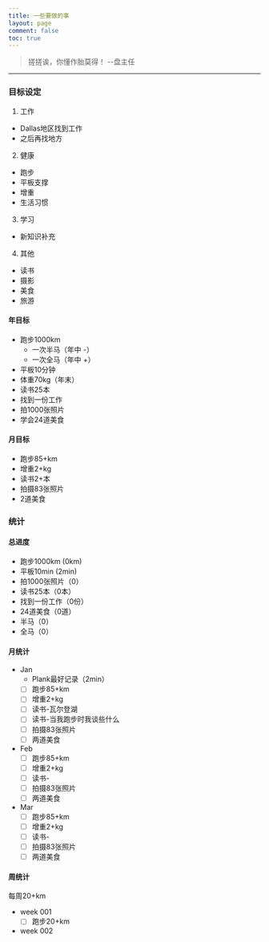 ```yaml
---
title: 一些要做的事
layout: page
comment: false
toc: true
---
```


> 搓搓诶，你懂作胎莫得！  --盘主任

---

### 目标设定
1. 工作
  * Dallas地区找到工作
  * 之后再找地方
2. 健康
  * 跑步
  * 平板支撑
  * 增重
  * 生活习惯
3. 学习
  * 新知识补充
4. 其他
  * 读书
  * 摄影
  * 美食
  * 旅游

#### 年目标
* 跑步1000km
  - 一次半马（年中 -）
  - 一次全马（年中 +）
* 平板10分钟
* 体重70kg（年末）
* 读书25本
* 找到一份工作
* 拍1000张照片
* 学会24道美食

#### 月目标
* 跑步85+km
* 增重2+kg
* 读书2+本
* 拍摄83张照片
* 2道美食

### 统计

#### 总进度
* 跑步1000km (0km)
* 平板10min (2min)
* 拍1000张照片（0）
* 读书25本（0本）
* 找到一份工作（0份）
* 24道美食（0道）
* 半马（0）
* 全马（0）

#### 月统计
* Jan
    - Plank最好记录（2min）
    - [ ] 跑步85+km
    - [ ] 增重2+kg
    - [ ] 读书-瓦尔登湖
    - [ ] 读书-当我跑步时我谈些什么
    - [ ] 拍摄83张照片
    - [ ] 两道美食
* Feb
    - [ ] 跑步85+km
    - [ ] 增重2+kg
    - [ ] 读书-
    - [ ] 拍摄83张照片
    - [ ] 两道美食
* Mar
    - [ ] 跑步85+km
    - [ ] 增重2+kg
    - [ ] 读书-
    - [ ] 拍摄83张照片
    - [ ] 两道美食

#### 周统计
每周20+km
- week 001
  - [ ] 跑步20+km
- week 002


